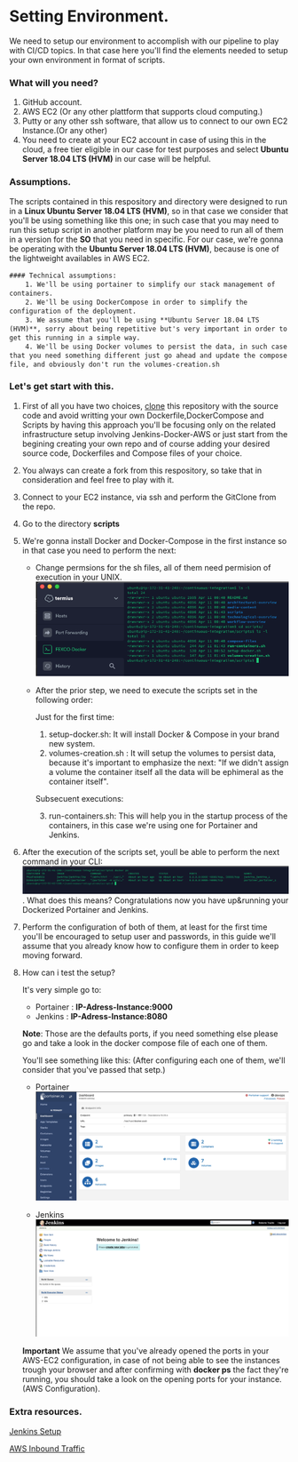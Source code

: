 # Setting Environment.

We need to setup our environment to accomplish with our pipeline to play with CI/CD topics. In that case here you'll find the elements needed to setup your own environment in format of scripts. 

### What will you need?
1. GitHub account.
2. AWS EC2 (Or any other plattform that supports cloud computing.)
3. Putty or any other ssh software, that allow us to connect to our own EC2 Instance.(Or any other)
4. You need to create at your EC2 account in case of using this in the cloud, a free tier eligible in our case for test purposes and select **Ubuntu Server 18.04 LTS (HVM)** in our case will be helpful.

### Assumptions.
The scripts contained in this respository and directory were designed to run in a **Linux Ubuntu Server 18.04 LTS (HVM)**, so in that case we consider that you'll be using something like this one; in such case that you may need to run this setup script in another platform may be you need to run all of them in a version for the **SO** that you need in specific. For our case, we're gonna be operating with the **Ubuntu Server 18.04 LTS (HVM)**, because is one of the lightweight availables in AWS EC2.
    
    #### Technical assumptions:
        1. We'll be using portainer to simplify our stack management of containers.
        2. We'll be using DockerCompose in order to simplify the configuration of the deployment.
        3. We assume that you'll be using **Ubuntu Server 18.04 LTS (HVM)**, sorry about being repetitive but's very important in order to get this running in a simple way.
        4. We'll be using Docker volumes to persist the data, in such case that you need something different just go ahead and update the compose file, and obviously don't run the volumes-creation.sh

### Let's get start with this.
1. First of all you have two choices, [clone](https://github.com/rkobismarck/continuous-integration) this repository with the source code and avoid writting your own Dockerfile,DockerCompose and Scripts by having this approach you'll be focusing only on the related infrastructure setup involving Jenkins-Docker-AWS or just start from the begining creating your own repo and of course adding your desired source code, Dockerfiles and Compose files of your choice.
2. You always can create a fork from this respository, so take that in consideration and feel free to play with it.
3. Connect to your EC2 instance, via ssh and perform the GitClone from the repo.
4. Go to the directory **scripts**
5. We're gonna install Docker and Docker-Compose in the first instance so in that case you need to perform the next:

    * Change permsions for the sh files, all of them need permision of execution in your UNIX.
    ![alt text](https://github.com/rkobismarck/continuous-integration/blob/master/media-content/scripts-1.png "Files SH.")
    * After the prior step, we need to execute the scripts set in the following order:

        Just for the first time:
        
        1. setup-docker.sh: It will install Docker & Compose in your brand new system.
        2. volumes-creation.sh : It will setup the volumes to persist data, because it's important to emphasize the next: "If we didn't assign a volume the container itself all the data will be ephimeral as the container itself".

        Subsecuent executions:

        3. run-containers.sh: This will help you in the startup process of the containers, in this case we're using one for Portainer and Jenkins.
5. After the execution of the scripts set, youll be able to perform the next command in your CLI:
![alt text](https://github.com/rkobismarck/continuous-integration/blob/master/media-content/scripts-2.png "Docker PS."). What does this means? Congratulations now you have up&running your Dockerized Portainer and Jenkins.
6. Perform the configuration of both of them, at least for the first time you'll be encouraged to setup user and passwords, in this guide we'll assume that you already know how to configure them in order to keep moving forward.
7. How can i test the setup? 

    It's very simple go to:
    
    * Portainer : **IP-Adress-Instance:9000** 
    * Jenkins : **IP-Adress-Instance:8080**
    
    **Note**: Those are the defaults ports, if you need something else please go and take a look in the docker compose file of each one of them.

    You'll see something like this: (After configuring each one of them, we'll consider that you've passed that setp.)

    * Portainer
    ![alt text](https://github.com/rkobismarck/continuous-integration/blob/master/media-content/scripts-3.png "Portainer Dashboard.")


    * Jenkins
    ![alt text](https://github.com/rkobismarck/continuous-integration/blob/master/media-content/scripts-4.png "Jenkins Dashboard.")

    **Important** We assume that you've already opened the ports in your AWS-EC2 configuration, in case of not being able to see the instances trough your browser and after confirming with **docker ps** the fact they're running, you should take a look on the opening ports for your instance.(AWS Configuration). 
    
### Extra resources.

    
[Jenkins Setup](https://github.com/rkobismarck/docker-jenkins-pipeline/blob/master/README.md)

[AWS Inbound Traffic](https://kerneltalks.com/virtualization/how-to-open-port-on-aws-ec2-linux-server/)



    


